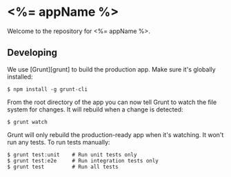 # <%= appName %>

Welcome to the repository for <%= appName %>.

## Developing

We use [Grunt][grunt] to build the production app. Make sure it's globally
installed:

```
$ npm install -g grunt-cli
```

From the root directory of the app you can now tell Grunt to watch the file
system for changes. It will rebuild when a change is detected:

```
$ grunt watch
```

Grunt will only rebuild the production-ready app when it's watching. It won't
run any tests. To run tests manually:

```
$ grunt test:unit    # Run unit tests only
$ grunt test:e2e     # Run integration tests only
$ grunt test         # Run all tests
```
